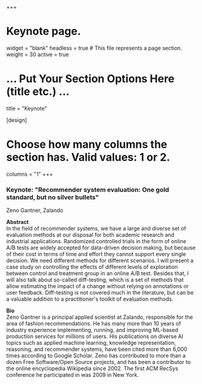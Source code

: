 +++
# Keynote page.
widget = "blank"
headless = true  # This file represents a page section.
weight = 30
active = true

# ... Put Your Section Options Here (title etc.) ...
title = "Keynote"

[design]
  # Choose how many columns the section has. Valid values: 1 or 2.
  columns = "1"
+++

### Keynote: "Recommender system evaluation: One gold standard, but no silver bullets"
Zeno Gantner, Zalando

**Abstract**     
In the field of recommender systems, we have a large and diverse set of evaluation methods at our disposal for both academic research and industrial applications.
Randomized controlled trials in the form of online A/B tests are widely accepted for data-driven decision making, but because of their cost in terms of time and effort they cannot support every single decision. We need different methods for different scenarios.
I will present a case study on controlling the effects of different levels of exploration between control and treatment group in an online A/B test.
Besides that, I will also talk about so-called diff-testing, which is a set of methods that allow estimating the impact of a change without relying on annotations or user feedback. Diff-testing is not covered much in the literature, but can be a valuable addition to a practitioner's toolkit of evaluation methods.


**Bio**  
Zeno Gantner is a principal applied scientist at Zalando, responsible for the area of fashion recommendations. He has many more than 10 years of industry experience implementing, running, and improving ML-based production services for millions of users. His publications on diverse AI topics such as applied machine learning, knowledge representation, reasoning, and recommender systems, have been cited more than 6,000 times according to Google Scholar. Zeno has contributed to more than a dozen Free Software/Open Source projects, and has been a contributor to the online encyclopedia Wikipedia since 2002. The first ACM RecSys conference he participated in was 2009 in New York.
